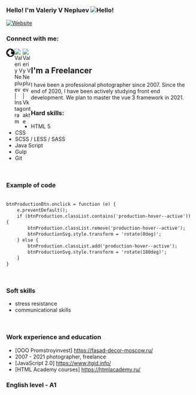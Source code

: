 ### Hello! I'm Valeriy V Nepluev ![Hello!](https://github.githubassets.com/images/icons/emoji/unicode/1f44b.png)

[![Website](https://img.shields.io/website?label=nepluev.com&style=for-the-badge&url=https%3A%2F%2Fnepluev.com)](https://nepluev.com)

### Connect with me:

[<img align="left" alt="nepluev.com" width="22px" src="https://raw.githubusercontent.com/iconic/open-iconic/master/svg/globe.svg" />][website]
[<img align="left" alt="Valeriy V Nepluev | Instagram" width="22px" src="https://cdn.jsdelivr.net/npm/simple-icons@v3/icons/instagram.svg" />][instagram]
[<img align="left" alt="Valeriy V Nepluev | Vkontakte" width="22px" src="https://cdn.jsdelivr.net/npm/simple-icons@v3/icons/vk.svg" />][vkontakte]

<br>

## I'm a Freelancer

I have been a professional photographer since 2007. Since the end of 2020, I have been actively studying front end development. We plan to master the vue 3 framework in 2021.

### Hard skills:

- HTML 5
- CSS
- SCSS / LESS / SASS
- Java Script
- Gulp
- Git

<br>

### Example of code

```

btnProductionBtn.onclick = function (e) {
    e.preventDefault();
    if (btnProduction.classList.contains('production-hover--active')) {
        btnProduction.classList.remove('production-hover--active');
        btnProductionSvg.style.transform = 'rotate(0deg)';
    } else {
        btnProduction.classList.add('production-hover--active');
        btnProductionSvg.style.transform = 'rotate(180deg)';
    }
}

```

<br>

### Soft skills

- stress resistance
- communicational skills

<br>

### Work experience and education

- [OOO Promstroyinvest] https://fasad-decor-moscow.ru/
- 2007 - 2021 photographer, freelance
- [JavaScript 2.0] https://www.itgid.info/
- [HTML Academy courses] https://htmlacademy.ru/

### English level - A1

<br>
<br>

[website]: https://nepluev.com
[instagram]: https://www.instagram.com/travelstory4you/
[vkontakte]: https://vk.com/neplyuev
[portfolio]: https://fasad-decor-moscow.ru/
